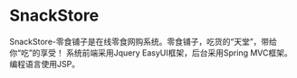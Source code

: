 # SnackStore
SnackStore-零食铺子是在线零食网购系统。零食铺子，吃货的“天堂”，带给你“吃”的享受！ 系统前端采用Jquery EasyUI框架，后台采用Spring MVC框架。编程语言使用JSP。
